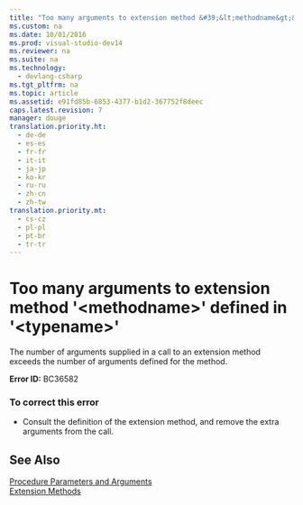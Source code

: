 ```yaml
---
title: "Too many arguments to extension method &#39;&lt;methodname&gt;&#39; defined in &#39;&lt;typename&gt;&#39;"
ms.custom: na
ms.date: 10/01/2016
ms.prod: visual-studio-dev14
ms.reviewer: na
ms.suite: na
ms.technology: 
  - devlang-csharp
ms.tgt_pltfrm: na
ms.topic: article
ms.assetid: e91fd85b-6853-4377-b1d2-367752f8deec
caps.latest.revision: 7
manager: douge
translation.priority.ht: 
  - de-de
  - es-es
  - fr-fr
  - it-it
  - ja-jp
  - ko-kr
  - ru-ru
  - zh-cn
  - zh-tw
translation.priority.mt: 
  - cs-cz
  - pl-pl
  - pt-br
  - tr-tr
---
```

# Too many arguments to extension method &#39;&lt;methodname&gt;&#39; defined in &#39;&lt;typename&gt;&#39;
The number of arguments supplied in a call to an extension method exceeds the number of arguments defined for the method.  
  
 **Error ID:** BC36582  
  
### To correct this error  
  
-   Consult the definition of the extension method, and remove the extra arguments from the call.  
  
## See Also  
 [Procedure Parameters and Arguments](../Topic/Procedure%20Parameters%20and%20Arguments%20\(Visual%20Basic\).md)   
 [Extension Methods](../Topic/Extension%20Methods%20\(Visual%20Basic\).md)